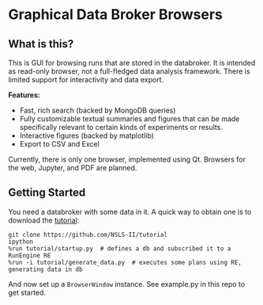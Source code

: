 # Graphical Data Broker Browsers

## What is this?

This is GUI for browsing runs that are stored in the databroker. It is intended
as read-only browser, not a full-fledged data analysis framework. There is
limited support for interactivity and data export.

**Features:**
* Fast, rich search (backed by MongoDB queries)
* Fully customizable textual summaries and figures that can be made specifically
  relevant to certain kinds of experiments or results.
* Interactive figures (backed by matplotlib)
* Export to CSV and Excel

Currently, there is only one browser, implemented using Qt. Browsers for the
web, Jupyter, and PDF are planned.

## Getting Started

You need a databroker with some data in it. A quick way to obtain one is to
download the [tutorial](https://github.com/NSLS-II/tutorial):

```
git clone https://github.com/NSLS-II/tutorial
ipython
%run tutorial/startup.py  # defines a db and subscribed it to a RunEngine RE
%run -i tutorial/generate_data.py  # executes some plans using RE, generating data in db
```

And now set up a ``BrowserWindow`` instance. See example.py in this repo to get
started.
